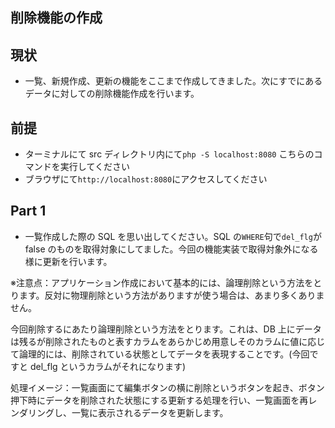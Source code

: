 ## 削除機能の作成

## 現状

- 一覧、新規作成、更新の機能をここまで作成してきました。次にすでにあるデータに対しての削除機能作成を行います。

## 前提

- ターミナルにて src ディレクトリ内にて`php -S localhost:8080` こちらのコマンドを実行してください
- ブラウザにて`http://localhost:8080`にアクセスしてください

## Part 1

- 一覧作成した際の SQL を思い出してください。SQL の`WHERE`句で`del_flg`が false のものを取得対象にしてました。今回の機能実装で取得対象外になる様に更新を行います。

※注意点：アプリケーション作成において基本的には、論理削除という方法をとります。反対に物理削除という方法がありますが使う場合は、あまり多くありません。

今回削除するにあたり論理削除という方法をとります。これは、DB 上にデータは残るが削除されたものと表すカラムをあらかじめ用意しそのカラムに値に応じて論理的には、削除されている状態としてデータを表現することです。(今回ですと del_flg というカラムがそれになります)

処理イメージ：一覧画面にて編集ボタンの横に削除というボタンを起き、ボタン押下時にデータを削除された状態にする更新する処理を行い、一覧画面を再レンダリングし、一覧に表示されるデータを更新します。
